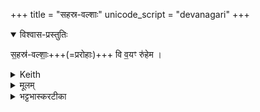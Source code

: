 +++
title = "सहस्र-वल्शाः"
unicode_script = "devanagari"
+++

<details open><summary>विश्वास-प्रस्तुतिः</summary>

स॒हस्र॑-वल्शाः॒+++(=प्ररोहाः)+++ वि व॒यꣳ रु॑हेम ।
</details>

<details><summary>Keith</summary>

Let us rise with a thousand shoots.
</details>


<details><summary>मूलम्</summary>

स॒हस्र॑वल्शाः॒ [2] विव॒यꣳ रु॑हेम ।
</details>

<details><summary>भट्टभास्करटीका</summary>

9आत्मानं प्रत्यभिमृशति - सहस्रवल्शा इति त्रिष्टुभैकपदया ॥   
वयमपि सहस्रवल्शाः पुत्रपौत्राद्यनेकप्ररोहवन्तो विरुहेम विरूढा भूयास्म । 'लिङ्याशिष्यङ्' (पा.सू. 3.1.86) इत्यङ्प्रत्ययः । यासुडादि (पा.सू. 3.4.103) । 'छन्दस्युभयथा' (पा.सू. 3.4.117) इति सार्वधातुकत्वादिय् । यस्य लोपः (पा.सू. 6.1.66) ॥
</details>
